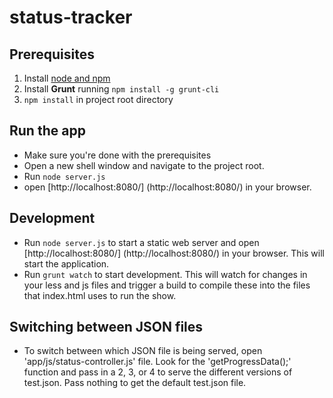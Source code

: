 # status-tracker

## Prerequisites
1. Install [node and npm](http://www.nodejs.org)
2. Install **Grunt** running `npm install -g grunt-cli`
5. `npm install` in project root directory

## Run the app
* Make sure you're done with the prerequisites
* Open a new shell window and navigate to the project root.
* Run `node server.js`
* open [http://localhost:8080/] (http://localhost:8080/) in your browser.

## Development
* Run `node server.js` to start a static web server and open [http://localhost:8080/] (http://localhost:8080/) in your browser. This will start the application.
* Run `grunt watch` to start development. This will watch for changes in your less and js files and trigger a build to compile these into the files that index.html uses to run the show.

## Switching between JSON files
* To switch between which JSON file is being served, open 'app/js/status-controller.js' file. Look for the 'getProgressData();' function and pass in a 2, 3, or 4 to serve the different versions of test.json. Pass nothing to get the default test.json file.

